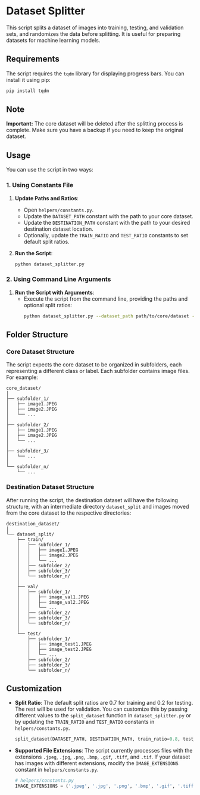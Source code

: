 # Dataset Splitter

This script splits a dataset of images into training, testing, and validation sets, and randomizes the data before splitting. It is useful for preparing datasets for machine learning models.

## Requirements

The script requires the `tqdm` library for displaying progress bars. You can install it using pip:

```sh
pip install tqdm
```

## Note

**Important:** The core dataset will be deleted after the splitting process is complete. Make sure you have a backup if you need to keep the original dataset.

## Usage

You can use the script in two ways:

### 1. Using Constants File

1. **Update Paths and Ratios**:

   - Open `helpers/constants.py`.
   - Update the `DATASET_PATH` constant with the path to your core dataset.
   - Update the `DESTINATION_PATH` constant with the path to your desired destination dataset location.
   - Optionally, update the `TRAIN_RATIO` and `TEST_RATIO` constants to set default split ratios.

2. **Run the Script**:
   ```sh
   python dataset_splitter.py
   ```

### 2. Using Command Line Arguments

1. **Run the Script with Arguments**:
   - Execute the script from the command line, providing the paths and optional split ratios:
     ```sh
     python dataset_splitter.py --dataset_path path/to/core/dataset --destination_path path/to/destination/dataset --train_ratio 0.7 --test_ratio 0.2
     ```

## Folder Structure

### Core Dataset Structure

The script expects the core dataset to be organized in subfolders, each representing a different class or label. Each subfolder contains image files. For example:

```
core_dataset/
│
├── subfolder_1/
│   ├── image1.JPEG
│   ├── image2.JPEG
│   └── ...
│
├── subfolder_2/
│   ├── image1.JPEG
│   ├── image2.JPEG
│   └── ...
│
├── subfolder_3/
│   └── ...
│
└── subfolder_n/
    └── ...
```

### Destination Dataset Structure

After running the script, the destination dataset will have the following structure, with an intermediate directory `dataset_split` and images moved from the core dataset to the respective directories:

```
destination_dataset/
│
└── dataset_split/
    ├── train/
    │   ├── subfolder_1/
    │   │   ├── image1.JPEG
    │   │   ├── image2.JPEG
    │   │   └── ...
    │   ├── subfolder_2/
    │   ├── subfolder_3/
    │   └── subfolder_n/
    │
    ├── val/
    │   ├── subfolder_1/
    │   │   ├── image_val1.JPEG
    │   │   ├── image_val2.JPEG
    │   │   └── ...
    │   ├── subfolder_2/
    │   ├── subfolder_3/
    │   └── subfolder_n/
    │
    └── test/
        ├── subfolder_1/
        │   ├── image_test1.JPEG
        │   ├── image_test2.JPEG
        │   └── ...
        ├── subfolder_2/
        ├── subfolder_3/
        └── subfolder_n/
```

## Customization

- **Split Ratio**: The default split ratios are 0.7 for training and 0.2 for testing. The rest will be used for validation. You can customize this by passing different values to the `split_dataset` function in `dataset_splitter.py` or by updating the `TRAIN_RATIO` and `TEST_RATIO` constants in `helpers/constants.py`.

  ```python
  split_dataset(DATASET_PATH, DESTINATION_PATH, train_ratio=0.8, test_ratio=0.1)
  ```

- **Supported File Extensions**: The script currently processes files with the extensions `.jpeg`, `.jpg`, `.png`, `.bmp`, `.gif`, `.tiff`, and `.tif`. If your dataset has images with different extensions, modify the `IMAGE_EXTENSIONS` constant in `helpers/constants.py`.

  ```python
  # helpers/constants.py
  IMAGE_EXTENSIONS = ('.jpeg', '.jpg', '.png', '.bmp', '.gif', '.tiff', '.tif')
  ```
